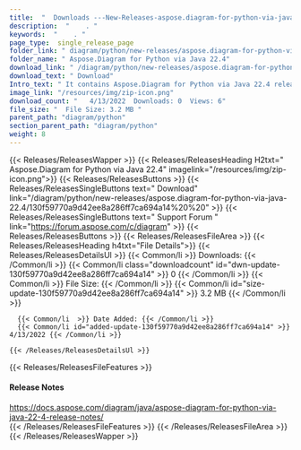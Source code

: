 ```yaml
---
title:  "  Downloads ---New-Releases-aspose.diagram-for-python-via-java-22.4 . " 
description:  "    . " 
keywords:  "    . " 
page_type:  single_release_page
folder_link: " diagram/python/new-releases/aspose.diagram-for-python-via-java-22.4/"
folder_name: " Aspose.Diagram for Python via Java 22.4"
download_link: " /diagram/python/new-releases/aspose.diagram-for-python-via-java-22.4/130f59770a9d42ee8a286ff7ca694a14"
download_text: " Download"
Intro_text: " It contains Aspose.Diagram for Python via Java 22.4 release."
image_link: "/resources/img/zip-icon.png"
download_count: "   4/13/2022  Downloads: 0  Views: 6"
file_size: "  File Size: 3.2 MB "
parent_path: "diagram/python"
section_parent_path: "diagram/python"
weight: 8
---
```


{{< Releases/ReleasesWapper >}}
  {{< Releases/ReleasesHeading H2txt=" Aspose.Diagram for Python via Java 22.4" imagelink="/resources/img/zip-icon.png">}}
  {{< Releases/ReleasesButtons >}}
    {{< Releases/ReleasesSingleButtons text=" Download" link="/diagram/python/new-releases/aspose.diagram-for-python-via-java-22.4/130f59770a9d42ee8a286ff7ca694a14%20%20" >}}
    {{< Releases/ReleasesSingleButtons text=" Support Forum " link="https://forum.aspose.com/c/diagram" >}}
  {{< Releases/ReleasesButtons >}}
  {{< Releases/ReleasesFileArea >}}
    {{< Releases/ReleasesHeading h4txt="File Details">}}
    {{< Releases/ReleasesDetailsUl >}}
            {{< Common/li  >}} Downloads: {{< /Common/li >}} 
      {{< Common/li class="downloadcount" id="dwn-update-130f59770a9d42ee8a286ff7ca694a14" >}} 0 {{< /Common/li >}} 
      {{< Common/li  >}} File Size: {{< /Common/li >}} 
      {{< Common/li id="size-update-130f59770a9d42ee8a286ff7ca694a14" >}} 3.2 MB {{< /Common/li >}} 


      {{< Common/li  >}} Date Added: {{< /Common/li >}} 
      {{< Common/li id="added-update-130f59770a9d42ee8a286ff7ca694a14" >}} 4/13/2022 {{< /Common/li >}} 

    {{< /Releases/ReleasesDetailsUl >}}

  {{< Releases/ReleasesFileFeatures >}}
      <h4>Release Notes</h4><div><a href="https://docs.aspose.com/diagram/java/aspose-diagram-for-python-via-java-22-4-release-notes/">https://docs.aspose.com/diagram/java/aspose-diagram-for-python-via-java-22-4-release-notes/</a></div>
  {{< /Releases/ReleasesFileFeatures >}}
 {{< /Releases/ReleasesFileArea >}}
{{< /Releases/ReleasesWapper >}}


